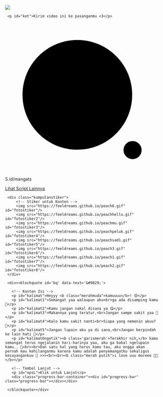 <!DOCTYPE html>
<html>
<meta charset='UTF-8'/><meta content='width=device-width, initial-scale=1, user-scalable=1, minimum-scale=1, maximum-scale=5' name='viewport'/><meta content='IE=edge' http-equiv='X-UA-Compatible'/>
  
  <link rel="stylesheet" href="https://htmlku.com/mangats/style.css"><script src="https://unpkg.com/typeit@8.7.0/dist/index.umd.js"></script>
  
<head>
<title>S.id/mangats - 💐 Semangat buat Kamu!!!</title>
</head>
<body>
	
   <!-- Ganti Audio di sini -->
   <audio src="https://feeldreams.github.io/audio/angelbaby2.mp3" id="linkmp3" class="sembunyi"></audio>
   
   <div id="bodyblur">
     <!-- Wallpaper --><img src="https://feeldreams.github.io/pics/awan3.jpg" id="wallpaper"/><div id="beneranblur"></div>
   </div>
   
   <div id='Content'>

     <p id="ket">Kirim video ini ke pasanganmu <3</p>
   <div><div id="loveIn" class="awalan">
     <svg class='line' xmlns='http://www.w3.org/2000/svg' viewBox='0 0 24 24'><g transform='translate(2.000000, 2.000000)'><path d='M9.27542857,0.714285714 C14.0030476,0.714285714 17.836381,4.54666667 17.836381,9.2752381 C17.836381,14.0038095 14.0030476,17.8361905 9.27542857,17.8361905 C4.54685714,17.8361905 0.71447619,14.0038095 0.71447619,9.2752381 C0.71447619,4.54666667 4.54685714,0.714285714 9.27542857,0.714285714 Z'></path><path d='M17.8989524,16.487619 C18.678,16.487619 19.3094286,17.12 19.3094286,17.8980952 C19.3094286,18.6780952 18.678,19.3095238 17.8989524,19.3095238 C17.1199048,19.3095238 16.4875238,18.6780952 16.4875238,17.8980952 C16.4875238,17.12 17.1199048,16.487619 17.8989524,16.487619 Z'></path></g></svg>
     <label>S.id/mangats</label>
   </div></div>
     <p id="kot" class="sembunyi"><a href="https://bit.ly/htmlfeeldream" target="_blank">Lihat Script Lainnya</a></p>

     <div class="kumpulanstiker">
         <!-- Stiker untuk Konten -->
         <img src="https://feeldreams.github.io/peach6.gif" id="fotostiker"/>
         <img src="https://feeldreams.github.io/peachhello.gif" id="fotostiker2"/>
         <img src="https://feeldreams.github.io/peachmu.gif" id="fotostiker3"/>
         <img src="https://feeldreams.github.io/peachpeluk.gif" id="fotostiker4"/>
         <img src="https://feeldreams.github.io/peachsad1.gif" id="fotostiker5"/>
         <img src="https://feeldreams.github.io/peach3.gif" id="fotostiker6"/>
         <img src="https://feeldreams.github.io/peach1.gif" id="fotostiker7"/>
         <img src="https://feeldreams.github.io/peach2.gif" id="fotostiker8"/>
     </div>
     
     <div><blockquote id='bq' data-text='&#9829;'>

       <!-- Konten Isi -->
       <p id="kalimat">Heyyy <b class="merahmuda">kamuuuu</b>! 😍</p>
       <p id="kalimat1">Semangat yaa walaupun aku<br>ga ada disamping kamu 🫠</p>
       <p id="kalimat2">Kamu jangan nakal disana ya 😋</p>
       <p id="kalimat3">Makannya yang teratur,<br>Jangan sampe sakit yaa 🫠</p>
       <p id="kalimat4">Kalo kamu sakit nanti<br>Siapa yang nemenin akuu? 🥹</p>
       <p id="kalimat5">Jangan lupain aku ya di sana,<br>Jangan berpindah ke lain hati 🥰</p>
       <p id="kalimat6ngetik"><b class='garismerah'>Terakhir nih,</b> kamu semangat terus ngejalanin hari-harinya yaa, aku ga bakal ngelupain kamu.. 💐<br><br>Dan satu hal yang harus kamu tau, aku engga akan pernah mau kehilanganmu karena kamu adalah penyemangatku sekaligus kesayangankuu 🫠 >>><br><br><b class="merah putih">i love uuu moreee 🫣💗</b></p>
       
       <!-- Tombol Lanjut -->
       <p id="opsL">Klik untuk Lanjut</p>
       <div class="progress-bar-container"><div id="progress-bar" class="progress-bar"></div></div>
       
     </blockquote></div>
     
   </div>

<script src="https://htmlku.com/mangats/script.js"></script>
</body>
</html>
